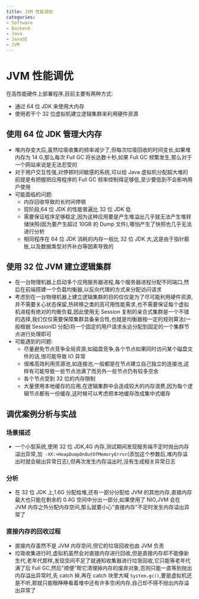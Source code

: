 ```yaml
---
title: JVM 性能调优
categories:
- Software
- Backend
- Java
- JavaSE
- JVM
---
```

# JVM 性能调优

在高性能硬件上部署程序,目前主要有两种方式:

- 通过 64 位 JDK 来使用大内存
- 使用若干个 32 位虚拟机建立逻辑集群来利用硬件资源

## 使用 64 位 JDK 管理大内存

- 堆内存变大后,虽然垃圾收集的频率减少了,但每次垃圾回收的时间变长,如果堆内存为 14 G,那么每次 Full GC 将长达数十秒,如果 Full GC 频繁发生,那么对于一个网站来说是无法忍受的
- 对于用户交互性强,对停顿时间敏感的系统,可以给 Java 虚拟机分配超大堆的前提是有把握把应用程序的 Full GC 频率控制得足够低,至少要低到不会影响用户使用
- 可能面临的问题:
  - 内存回收导致的长时间停顿
  - 现阶段,64 位 JDK 的性能普遍比 32 位 JDK 低
  - 需要保证程序足够稳定,因为这种应用要是产生堆溢出几乎就无法产生堆转储快照(因为要产生超过 10GB 的 Dump 文件),哪怕产生了快照也几乎无法进行分析
  - 相同程序在 64 位 JDK 消耗的内存一般比 32 位 JDK 大,这是由于指针膨胀,以及数据类型对齐补白等因素导致的

## 使用 32 位 JVM 建立逻辑集群

- 在一台物理机器上启动多个应用服务器进程,每个服务器进程分配不同端口,然后在前端搭建一个负载均衡器,以反向代理的方式来分配访问请求
- 考虑到在一台物理机器上建立逻辑集群的目的仅仅是为了尽可能利用硬件资源,并不需要关心状态保留,热转移之类的高可用性能需求,也不需要保证每个虚拟机进程有绝对的均衡负载,因此使用无 Session 复制的亲合式集群是一个不错的选择,我们仅仅需要保障集群具备亲合性,也就是均衡器按一定的规则算法(一般根据 SessionID 分配)将一个固定的用户请求永远分配到固定的一个集群节点进行处理即可
- 可能遇到的问题:
  - 尽量避免节点竞争全局资源,如磁盘竞争,各个节点如果同时访问某个磁盘文件的话,很可能导致 IO 异常
  - 很难高效利用资源池,如连接池,一般都是在节点建立自己独立的连接池,这样有可能导致一些节点池满了而另外一些节点仍有较多空余
  - 各个节点受到 32 位的内存限制
  - 大量使用本地缓存的应用,在逻辑集群中会造成较大的内存浪费,因为每个逻辑节点都有一份缓存,这时候可以考虑把本地缓存改成集中式缓存

## 调优案例分析与实战

### 场景描述

- 一个小型系统,使用 32 位 JDK,4G 内存,测试期间发现服务端不定时抛出内存溢出异常,加` -XX:+HeapDumpOnOutOfMemoryError`(添加这个参数后,堆内存溢出时就会输出异常日志),但再次发生内存溢出时,没有生成相关异常日志

### 分析

- 在 32 位 JDK 上,1.6G 分配给堆,还有一部分分配给 JVM 的其他内存,直接内存最大也只能在剩余的 0.4G 空间中分出一部分,如果使用了 NIO,JVM 会在 JVM 内存之外分配内存空间,那么就要小心"直接内存”不足时发生内存溢出异常了

### 直接内存的回收过程

- 直接内存虽然不是 JVM 内存空间,但它的垃圾回收也由 JVM 负责
- 垃圾收集进行时,虚拟机虽然会对直接内存进行回收,但是直接内存却不能像新生代,老年代那样,发现空间不足了就通知收集器进行垃圾回收,它只能等老年代满了后 Full GC,然后"顺便”帮它清理掉内存的废弃对象,否则只能一直等到抛出内存溢出异常时,先 catch 掉,再在 catch 块里大喊 `System.gc()`,要是虚拟机还是不听,那就只能眼睁睁看着堆中还有许多空闲内存,自己却不得不抛出内存溢出异常了
